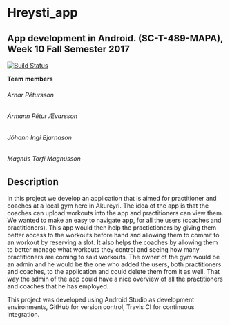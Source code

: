 # Hreysti_app

## App development in Android. (SC-T-489-MAPA), Week 10 Fall Semester 2017

[![Build Status](https://travis-ci.org/Meat-Pie-Guys/hreysti_app.svg?branch=master)](https://travis-ci.org/Meat-Pie-Guys/hreysti_app)



**Team members**

###### Arnar Pétursson
###### Ármann Pétur Ævarsson
###### Jóhann Ingi Bjarnason
###### Magnús Torfi Magnússon

## Description
In this project we develop an application that is aimed for practitioner and coaches at a local gym here in Akureyri. The idea of the app is that the coaches can upload workouts into the app and practitioners can view them. We wanted to make an easy to navigate app, for all the users (coaches and practitioners). This app would then help the practictioners by giving them better access to the workouts before hand and allowing them to commit to an workout by reserving a slot. It also helps the coaches by allowing them to better manage what workouts they control and seeing how many practitioners are coming to said workouts. The owner of the gym would be an admin and he would be the one who added the users, both practitioners and coaches, to the application and could delete them from it as well. That way the admin of the app could have a nice overview of all the practitioners and coaches that he has employed.

This project was developed using Android Studio as development environments, GitHub for version control, Travis CI for continuous integration.